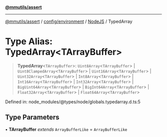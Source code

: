 [**@mmutils/assert**](../../../../../README.md)

***

[@mmutils/assert](../../../../../modules.md) / [config/environment](../../../README.md) / [NodeJS](../README.md) / TypedArray

# Type Alias: TypedArray\<TArrayBuffer\>

> **TypedArray**\<`TArrayBuffer`\>: `Uint8Array`\<`TArrayBuffer`\> \| `Uint8ClampedArray`\<`TArrayBuffer`\> \| `Uint16Array`\<`TArrayBuffer`\> \| `Uint32Array`\<`TArrayBuffer`\> \| `Int8Array`\<`TArrayBuffer`\> \| `Int16Array`\<`TArrayBuffer`\> \| `Int32Array`\<`TArrayBuffer`\> \| `BigUint64Array`\<`TArrayBuffer`\> \| `BigInt64Array`\<`TArrayBuffer`\> \| `Float32Array`\<`TArrayBuffer`\> \| `Float64Array`\<`TArrayBuffer`\>

Defined in: node\_modules/@types/node/globals.typedarray.d.ts:5

## Type Parameters

• **TArrayBuffer** *extends* `ArrayBufferLike` = `ArrayBufferLike`
